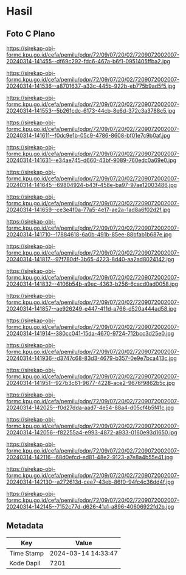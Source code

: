 # Hasil

## Foto C Plano

https://sirekap-obj-formc.kpu.go.id/cefa/pemilu/pdpr/72/09/07/20/02/7209072002007-20240314-141455--df69c292-fdc6-467a-b6f1-0951405ffba2.jpg

https://sirekap-obj-formc.kpu.go.id/cefa/pemilu/pdpr/72/09/07/20/02/7209072002007-20240314-141536--a8701637-a33c-445b-922b-eb775b9ad5f5.jpg

https://sirekap-obj-formc.kpu.go.id/cefa/pemilu/pdpr/72/09/07/20/02/7209072002007-20240314-141553--5b261cdc-6173-44cb-8e6d-372c3a3788c5.jpg

https://sirekap-obj-formc.kpu.go.id/cefa/pemilu/pdpr/72/09/07/20/02/7209072002007-20240314-141611--f0dc9e1b-05c9-4786-8608-bf01e7c9b0af.jpg

https://sirekap-obj-formc.kpu.go.id/cefa/pemilu/pdpr/72/09/07/20/02/7209072002007-20240314-141631--e34ae745-d660-43bf-9089-760edc0a69e0.jpg

https://sirekap-obj-formc.kpu.go.id/cefa/pemilu/pdpr/72/09/07/20/02/7209072002007-20240314-141645--69804924-b43f-458e-ba97-97ae12003486.jpg

https://sirekap-obj-formc.kpu.go.id/cefa/pemilu/pdpr/72/09/07/20/02/7209072002007-20240314-141659--ce3e4f0a-77a5-4e17-ae2a-1ad8a6f02d2f.jpg

https://sirekap-obj-formc.kpu.go.id/cefa/pemilu/pdpr/72/09/07/20/02/7209072002007-20240314-141710--17884618-6a0b-491b-85ee-88bfab1b687e.jpg

https://sirekap-obj-formc.kpu.go.id/cefa/pemilu/pdpr/72/09/07/20/02/7209072002007-20240314-141817--97f780df-3b65-4223-8d40-aa2ad8024142.jpg

https://sirekap-obj-formc.kpu.go.id/cefa/pemilu/pdpr/72/09/07/20/02/7209072002007-20240314-141832--4106b54b-a9ec-4363-b256-6cacd0ad0058.jpg

https://sirekap-obj-formc.kpu.go.id/cefa/pemilu/pdpr/72/09/07/20/02/7209072002007-20240314-141857--ae926249-e447-411d-a766-d520a444ad58.jpg

https://sirekap-obj-formc.kpu.go.id/cefa/pemilu/pdpr/72/09/07/20/02/7209072002007-20240314-141914--380cc041-15da-4670-9724-712bcc3d25e0.jpg

https://sirekap-obj-formc.kpu.go.id/cefa/pemilu/pdpr/72/09/07/20/02/7209072002007-20240314-141936--d3747c68-83d3-4679-b357-0e9e7bca413c.jpg

https://sirekap-obj-formc.kpu.go.id/cefa/pemilu/pdpr/72/09/07/20/02/7209072002007-20240314-141951--927b3c61-9677-4228-ace2-9676f9862b5c.jpg

https://sirekap-obj-formc.kpu.go.id/cefa/pemilu/pdpr/72/09/07/20/02/7209072002007-20240314-142025--f0d27dda-aad7-4e54-88a4-d05cf4b5f41c.jpg

https://sirekap-obj-formc.kpu.go.id/cefa/pemilu/pdpr/72/09/07/20/02/7209072002007-20240314-142056--f82255a4-e993-4872-a933-0160e93d1650.jpg

https://sirekap-obj-formc.kpu.go.id/cefa/pemilu/pdpr/72/09/07/20/02/7209072002007-20240314-142116--68d0efcd-ed81-48e2-9123-a7e8a4b55e41.jpg

https://sirekap-obj-formc.kpu.go.id/cefa/pemilu/pdpr/72/09/07/20/02/7209072002007-20240314-142130--a272613d-cee7-43eb-86f0-94fc4c36dd4f.jpg

https://sirekap-obj-formc.kpu.go.id/cefa/pemilu/pdpr/72/09/07/20/02/7209072002007-20240314-142145--7152c77d-d626-41a1-a896-40606922fd2b.jpg


## Metadata

| Key        | Value               |
| ---------- | ------------------- |
| Time Stamp | 2024-03-14 14:33:47 |
| Kode Dapil | 7201                |



